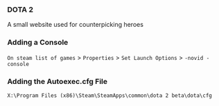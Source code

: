 ### DOTA 2

A small website used for counterpicking heroes 

### Adding a Console

`On steam list of games` > `Properties` > `Set Launch Options` > `-novid -console`


### Adding the Autoexec.cfg File

    X:\Program Files (x86)\Steam\SteamApps\common\dota 2 beta\dota\cfg
